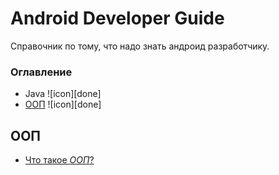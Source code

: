 # Android Developer Guide

Справочник по тому, что надо знать андроид разработчику. 

### Оглавление

+ Java ![icon][done]
+ [ООП](#ООП) ![icon][done]


## ООП

+ [Что такое _ООП_?](OOP.md#Что-такое-ООП)
